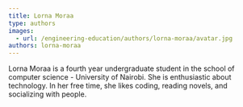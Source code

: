 ```yaml
---
title: Lorna Moraa
type: authors
images:
  - url: /engineering-education/authors/lorna-moraa/avatar.jpg
authors: lorna-moraa
---
```

Lorna Moraa is a fourth year undergraduate student in the school of computer science - University of Nairobi. She is enthusiastic about technology. In her free time, she likes coding, reading novels, and socializing with people.
